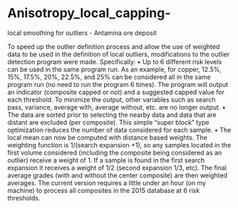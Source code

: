# Anisotropy_local_capping-
local smoothing for outliers - Antamina ore deposit


To speed up the outlier definition process and allow the use of weighted data to be used in the definition of local outliers, modifications to the outlier detection program were made.  Specifically:
•	Up to 6 different risk levels can be used in the same program run.  As an example, for copper, 12.5%, 15%, 17.5%, 20%, 22.5%, and 25% can be considered all in the same program run (no need to run the program 6 times).  The program will output an indicator (composite capped or not) and a suggested capped value for each threshold.  To minimize the output, other variables such as search pass, variance, average with, average without, etc. are no longer output.
•	The data are sorted prior to selecting the nearby data and data that are distant are excluded (per composite).  This simple “super block” type optimization reduces the number of data considered for each sample.
•	The local mean can now be computed with distance based weights.  The weighting function is 1/(search expansion +1), so any samples located in the first volume considered (including the composite being considered as an outlier) receive a weight of 1.  If a sample is found in the first search expansion it receives a weight of 1/2 (second expansion 1/3, etc).  The final average grades (with and without the center composite) are then weighted averages.
The current version requires a little under an hour (on my machine) to process all composites in the 2015 database at 6 risk thresholds.  
